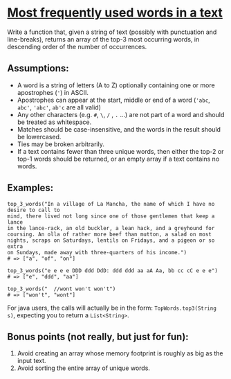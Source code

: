 # [Most frequently used words in a text](https://www.codewars.com/kata/most-frequently-used-words-in-a-text "https://www.codewars.com/kata/51e056fe544cf36c410000fb")

Write a function that, given a string of text (possibly with punctuation and line-breaks),
returns an array of the top-3 most occurring words, in descending order of the number of occurrences.

Assumptions:
------------

- A word is a string of letters (A to Z) optionally containing one or more apostrophes (`'`) in ASCII.
- Apostrophes can appear at the start, middle or end of a word (`'abc`, `abc'`, `'abc'`, `ab'c` are all valid)
- Any other characters (e.g. `#`, `\`, `/` , `.` ...) are not part of a word and should be treated as whitespace.
- Matches should be case-insensitive, and the words in the result should be lowercased.
- Ties may be broken arbitrarily.
- If a text contains fewer than three unique words, then either the top-2 or top-1 words should be returned, or an empty
  array if a text contains no words.

Examples:
------------

```
top_3_words("In a village of La Mancha, the name of which I have no desire to call to
mind, there lived not long since one of those gentlemen that keep a lance
in the lance-rack, an old buckler, a lean hack, and a greyhound for
coursing. An olla of rather more beef than mutton, a salad on most
nights, scraps on Saturdays, lentils on Fridays, and a pigeon or so extra
on Sundays, made away with three-quarters of his income.")
# => ["a", "of", "on"]

top_3_words("e e e e DDD ddd DdD: ddd ddd aa aA Aa, bb cc cC e e e")
# => ["e", "ddd", "aa"]

top_3_words("  //wont won't won't")
# => ["won't", "wont"]
```

For java users, the calls will actually be in the form: `TopWords.top3(String s)`, expecting you to return
a `List<String>`.

Bonus points (not really, but just for fun):
------------

1. Avoid creating an array whose memory footprint is roughly as big as the input text.
2. Avoid sorting the entire array of unique words.